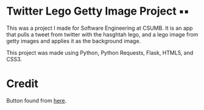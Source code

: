 # Twitter Lego Getty Image Project :black_small_square::black_small_square:

This was a project I made for Software Engineering at CSUMB. It is an app that pulls a tweet from twitter with the hasghtah lego, and a lego image from getty images and applies it as the background image.

This project was made using Python, Python Requests, Flask, HTML5, and CSS3.

# Credit
Button found from [here](http://www.hongkiat.com/blog/css3-button-tutorials/).